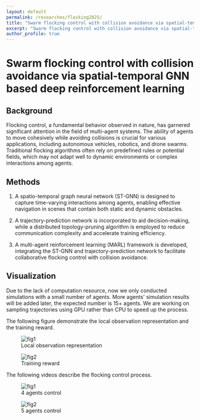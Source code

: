```yaml
---
layout: default
permalink: /researches/flocking2025/
title: "Swarm flocking control with collision avoidance via spatial-temporal GNN based deep reinforcement learning"
excerpt: "Swarm flocking control with collision avoidance via spatial-temporal GNN based deep reinforcement learning"
author_profile: true
---
```


# Swarm flocking control with collision avoidance via spatial-temporal GNN based deep reinforcement learning

## Background
Flocking control, a fundamental behavior observed in nature, has garnered significant attention in the field of multi-agent systems. The ability of agents to move cohesively while avoiding collisions is crucial for various applications, including autonomous vehicles, robotics, and drone swarms. Traditional flocking algorithms often rely on predefined rules or potential fields, which may not adapt well to dynamic environments or complex interactions among agents.

## Methods
1. A spatio-temporal graph neural network (ST-GNN) is designed to capture time-varying interactions among agents, enabling effective navigation in scenes that contain both static and dynamic obstacles.

2. A trajectory-prediction network is incorporated to aid decision-making, while a distributed topology-pruning algorithm is employed to reduce communication complexity and accelerate training efficiency.

3. A multi-agent reinforcement learning (MARL) framework is developed, integrating the ST-GNN and trajectory-prediction network to facilitate collaborative flocking control with collision avoidance.

## Visualization

Due to the lack of computation resource, now we only conducted simulations with a small number of agents. More agents' simulation results will be added later, the expected number is 15+ agents. We are working on sampling trajectories using GPU rather than CPU to speed up the process.

The following figure demonstrate the local observation representation and the training reward.

<div class="gif-pair">
  <figure>
    <img src="{{ '/assets/publication/flocking2025/flexible.png' | relative_url }}" alt="fig1" />
    <figcaption>Local observation representation</figcaption>
  </figure>

  <figure>
    <img src="{{ '/assets/publication/flocking2025/flexible-rew.png' | relative_url }}" alt="fig2" />
    <figcaption> Training reward</figcaption>
  </figure>
</div>

The following videos describe the flocking control process.

<div class="gif-pair">
  <figure>
    <img src="{{ '/assets/publication/flocking2025/info_formation_4agts_4-suc.gif' | relative_url }}" alt="fig1" />
    <figcaption> 4 agents control</figcaption>
  </figure>

  <figure>
    <img src="{{ '/assets/publication/flocking2025/info_formation_5agts_1.gif' | relative_url }}" alt="fig2" />
    <figcaption> 5 agents control</figcaption>
  </figure>

</div>

